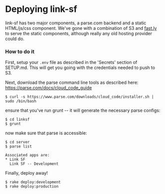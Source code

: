 # Deploying link-sf

link-sf has two major components, a parse.com backend and a static HTML/js/css component.
We've gone with a combination of S3 and [fast.ly](http://www.fastly.com) to serve the static components, 
although really any old hosting provider could do. 


### How to do it

First, setup your `.env` file as described in the 'Secrets' section of SETUP.md.  This will get you 
going with the credentials needed to push to S3.

Next, download the parse command line tools as described here: https://parse.com/docs/cloud_code_guide

```
$ curl -s https://www.parse.com/downloads/cloud_code/installer.sh | sudo /bin/bash
```

ensure that you've run grunt -- it will generate the necessary parse configs:

```
$ cd linksf
$ grunt
```

now make sure that parse is accessible:

```
$ cd server
$ parse list

Associated apps are:
* Link SF
  Link SF -- Development

```

Finally, deploy away!

```
$ rake deploy:development
$ rake deploy:production
```

